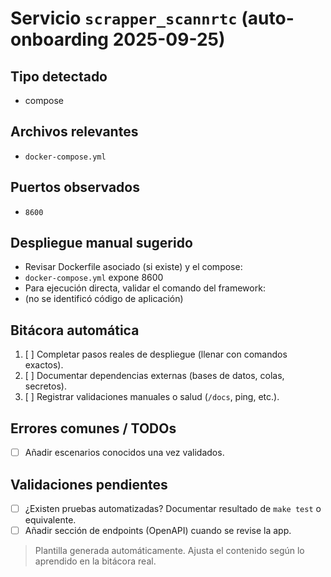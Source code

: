# Servicio `scrapper_scannrtc` (auto-onboarding 2025-09-25)

## Tipo detectado
- compose

## Archivos relevantes
- `docker-compose.yml`

## Puertos observados
- `8600`

## Despliegue manual sugerido
- Revisar Dockerfile asociado (si existe) y el compose: 
- `docker-compose.yml` expone 8600
- Para ejecución directa, validar el comando del framework: 
- (no se identificó código de aplicación)

## Bitácora automática
1. [ ] Completar pasos reales de despliegue (llenar con comandos exactos).
2. [ ] Documentar dependencias externas (bases de datos, colas, secretos).
3. [ ] Registrar validaciones manuales o salud (`/docs`, ping, etc.).

## Errores comunes / TODOs
- [ ] Añadir escenarios conocidos una vez validados.

## Validaciones pendientes
- [ ] ¿Existen pruebas automatizadas? Documentar resultado de `make test` o equivalente.
- [ ] Añadir sección de endpoints (OpenAPI) cuando se revise la app.

> Plantilla generada automáticamente. Ajusta el contenido según lo aprendido en la bitácora real.

